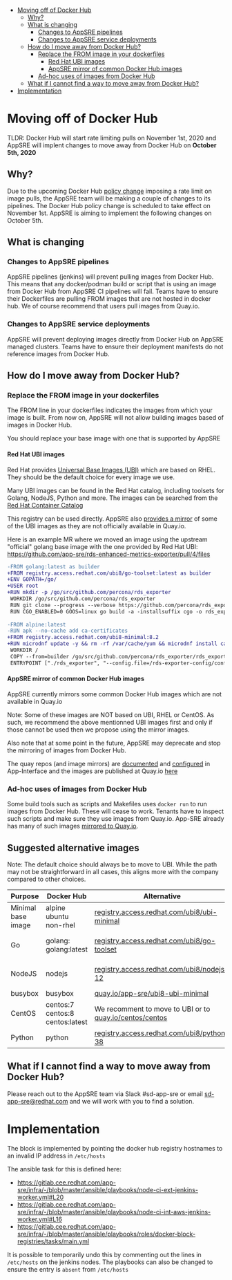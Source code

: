 - [Moving off of Docker Hub](#moving-off-of-docker-hub)
  - [Why?](#why)
  - [What is changing](#what-is-changing)
    - [Changes to AppSRE pipelines](#changes-to-appsre-pipelines)
    - [Changes to AppSRE service deployments](#changes-to-appsre-service-deployments)
  - [How do I move away from Docker Hub?](#how-do-i-move-away-from-docker-hub)
    - [Replace the FROM image in your dockerfiles](#replace-the-from-image-in-your-dockerfiles)
      - [Red Hat UBI images](#red-hat-ubi-images)
      - [AppSRE mirror of common Docker Hub images](#appsre-mirror-of-common-docker-hub-images)
    - [Ad-hoc uses of images from Docker Hub](#ad-hoc-uses-of-images-from-docker-hub)
  - [What if I cannot find a way to move away from Docker Hub?](#what-if-i-cannot-find-a-way-to-move-away-from-docker-hub)
- [Implementation](#implementation)

# Moving off of Docker Hub

TLDR: Docker Hub will start rate limiting pulls on November 1st, 2020 and AppSRE will implent changes to move away from Docker Hub on **October 5th, 2020**

## Why?

Due to the upcoming Docker Hub [policy change](https://www.docker.com/blog/scaling-docker-to-serve-millions-more-developers-network-egress/) imposing a rate limit on image pulls, the AppSRE team will be making a couple of changes to its pipelines. The Docker Hub policy change is scheduled to take effect on November 1st. AppSRE is aiming to implement the following changes on October 5th.

## What is changing

### Changes to AppSRE pipelines

AppSRE pipelines (jenkins) will prevent pulling images from Docker Hub. This means that any docker/podman build or script that is using an image from Docker Hub from AppSRE CI pipelines will fail. Teams have to ensure their Dockerfiles are pulling FROM images that are not hosted in docker hub. We of course recommend that users pull images from Quay.io.

### Changes to AppSRE service deployments

AppSRE will prevent deploying images directly from Docker Hub on AppSRE managed clusters. Teams have to ensure their deployment manifests do not reference images from Docker Hub.

## How do I move away from Docker Hub?

### Replace the FROM image in your dockerfiles

The FROM line in your dockerfiles indicates the images from which your image is built. From now on, AppSRE will not allow building images based of images in Docker Hub.

You should replace your base image with one that is supported by AppSRE

#### Red Hat UBI images

Red Hat provides [Universal Base Images (UBI)](https://developers.redhat.com/products/rhel/ubi) which are based on RHEL. They should be the default choice for every image we use.

Many UBI images can be found in the Red Hat catalog, including toolsets for Golang, NodeJS, Python and more. The images can be searched from the [Red Hat Container Catalog](https://catalog.redhat.com/software/containers/)

This registry can be used directly. AppSRE also [provides a mirror](https://quay.io/app-sre) of some of the UBI images as they are not officially available in Quay.io. 

Here is an example MR where we moved an image using the upstream "official" golang base image with the one provided by Red Hat UBI: https://github.com/app-sre/rds-enhanced-metrics-exporter/pull/4/files

```diff
-FROM golang:latest as builder
+FROM registry.access.redhat.com/ubi8/go-toolset:latest as builder
+ENV GOPATH=/go/
+USER root
+RUN mkdir -p /go/src/github.com/percona/rds_exporter
 WORKDIR /go/src/github.com/percona/rds_exporter
 RUN git clone --progress --verbose https://github.com/percona/rds_exporter.git .
 RUN CGO_ENABLED=0 GOOS=linux go build -a -installsuffix cgo -o rds_exporter .
 
-FROM alpine:latest
-RUN apk --no-cache add ca-certificates
+FROM registry.access.redhat.com/ubi8-minimal:8.2
+RUN microdnf update -y && rm -rf /var/cache/yum && microdnf install ca-certificates
 WORKDIR /
 COPY --from=builder /go/src/github.com/percona/rds_exporter/rds_exporter .
 ENTRYPOINT ["./rds_exporter", "--config.file=/rds-exporter-config/config.yml"]
```

#### AppSRE mirror of common Docker Hub images

AppSRE currently mirrors some common Docker Hub images which are not available in Quay.io

Note: Some of these images are NOT based on UBI, RHEL or CentOS. As such, we recommend the above mentionned UBI images first and only if those cannot be used then we propose using the mirror images.

Also note that at some point in the future, AppSRE may deprecate and stop the mirroring of images from Docker Hub.

The quay repos (and image mirrors) are [documented](https://gitlab.cee.redhat.com/service/app-interface/-/tree/master#mirroring-quay-repositories) and [configured](https://gitlab.cee.redhat.com/service/app-interface/-/blob/master/data/services/app-sre/app.yml#L45) in App-Interface and the images are published at Quay.io [here](https://quay.io/organization/app-sre)

### Ad-hoc uses of images from Docker Hub

Some build tools such as scripts and Makefiles uses `docker run` to run images from Docker Hub. These will cease to work. Tenants have to inspect such scripts and make sure they use images from Quay.io. App-SRE already has many of such images [mirrored to Quay.io](https://quay.io/app-sre).

## Suggested alternative images

Note: The default choice should always be to move to UBI. While the path may not be straightforward in all cases, this aligns more with the company compared to other choices.

| Purpose            | Docker Hub                                | Alternative                                                                                                                         | Mirror?                                                                                 |
| ------------------ | ----------------------------------------- | ----------------------------------------------------------------------------------------------------------------------------------- | --------------------------------------------------------------------------------------- |
| Minimal base image | alpine<br />ubuntu<br />non-rhel          | [registry.access.redhat.com/ubi8/ubi-minimal](https://catalog.redhat.com/software/containers/search?q=ubi8/ubi-minimal)             | [quay.io/app-sre/ubi8-ubi-minimal](https://quay.io/repository/app-sre/ubi8-ubi-minimal) |
| Go                 | golang:<version><br />golang:latest       | [registry.access.redhat.com/ubi8/go-toolset](catalog.redhat.com/software/containers/search?q=ubi8%2Fgo-toolset)                     | [quay.io/app-sre/ubi8-go-toolset](https://quay.io/repository/app-sre/ubi8-go-toolset)   |
| NodeJS             | nodejs                                    | [registry.access.redhat.com/ubi8/nodejs-12](https://catalog.redhat.com/software/containers/search?q=ubi8%2Fnodejs&p=1)              | [quay.io/app-sre/ubi8-nodejs-12](https://quay.io/repository/app-sre/ubi8-nodejs-12)     |
| busybox            | busybox                                   | [quay.io/app-sre/ubi8-ubi-minimal](quay.io/app-sre/ubi8-ubi-minimal)                                                                | -                                                                                       |
| CentOS             | centos:7<br />centos:8<br />centos:latest | We recomment to move to UBI or to [quay.io/centos/centos](https://quay.io/repository/centos/centos)                                 | -                                                                                       |
| Python             | python                                    | [registry.access.redhat.com/ubi8/python-38](https://catalog.redhat.com/software/containers/ubi8/python-38/5dde9cacbed8bd164a0af24a) | -                                                                                       |

## What if I cannot find a way to move away from Docker Hub?

Please reach out to the AppSRE team via Slack #sd-app-sre or email sd-app-sre@redhat.com and we will work with you to find a solution.

# Implementation

The block is implemented by pointing the docker hub registry hostnames to an invalid IP address in `/etc/hosts`

The ansible task for this is defined here:
- https://gitlab.cee.redhat.com/app-sre/infra/-/blob/master/ansible/playbooks/node-ci-ext-jenkins-worker.yml#L20
- https://gitlab.cee.redhat.com/app-sre/infra/-/blob/master/ansible/playbooks/node-ci-int-aws-jenkins-worker.yml#L16
- https://gitlab.cee.redhat.com/app-sre/infra/-/blob/master/ansible/playbooks/roles/docker-block-registries/tasks/main.yml

It is possible to temporarily undo this by commenting out the lines in `/etc/hosts` on the jenkins nodes. The playbooks can also be changed to ensure the entry is `absent` from `/etc/hosts`

